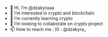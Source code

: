 - 👋 Hi, I’m @dzakyraaa
- 👀 I’m interested in crypto and blockchain
- 🌱 I’m currently learning crypto
- 💞️ I’m looking to collaborate on crypto project
- 📫 How to reach me : IG : @dzakyra_

<!---
dzakyraaa/dzakyraaa is a ✨ special ✨ repository because its `README.md` (this file) appears on your GitHub profile.
You can click the Preview link to take a look at your changes.
--->
